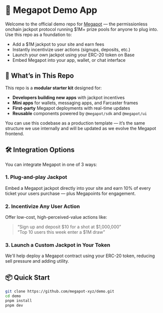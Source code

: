 # 🧨 Megapot Demo App

Welcome to the official demo repo for [Megapot](https://megapot.win) — the permissionless onchain jackpot protocol running $1M+ prize pools for anyone to plug into. Use this repo as a foundation to:

- Add a $1M jackpot to your site and earn fees
- Instantly incentivize user actions (signups, deposits, etc.)
- Launch your own jackpot using your ERC-20 token on Base
- Embed Megapot into your app, wallet, or chat interface

## 🚀 What’s in This Repo

This repo is a **modular starter kit** designed for:
- **Developers building new apps** with jackpot incentives
- **Mini apps** for wallets, messaging apps, and Farcaster frames
- **First-party** Megapot deployments with real-time updates
- **Reusable** components powered by `@megapot/sdk` and `@megapot/ui`

You can use this codebase as a production template — it’s the same structure we use internally and will be updated as we evolve the Megapot frontend.

## 🛠 Integration Options

You can integrate Megapot in one of 3 ways:

### 1. Plug-and-play Jackpot
Embed a Megapot jackpot directly into your site and earn 10% of every ticket your users purchase — plus Megapoints for engagement.

### 2. Incentivize Any User Action
Offer low-cost, high-perceived-value actions like:

> “Sign up and deposit $10 for a shot at $1,000,000”  
> “Top 10 users this week enter a $1M draw”

### 3. Launch a Custom Jackpot in Your Token
We'll help deploy a Megapot contract using your ERC-20 token, reducing sell pressure and adding utility.

## 📦 Quick Start

```bash
git clone https://github.com/megapot-xyz/demo.git
cd demo
pnpm install
pnpm dev
